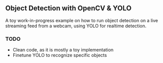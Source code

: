 ## Object Detection with OpenCV & YOLO

A toy work-in-progress example on how to run object detection on a live streaming feed from a webcam, using YOLO for realtime detection.

### TODO

- Clean code, as it is mostly a toy implementation
- Finetune YOLO to recognize specific objects


